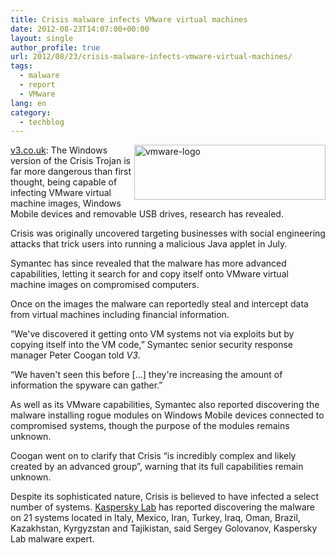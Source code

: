 ```yaml
---
title: Crisis malware infects VMware virtual machines
date: 2012-08-23T14:07:00+00:00
layout: single
author_profile: true
url: 2012/08/23/crisis-malware-infects-vmware-virtual-machines/
tags:
  - malware
  - report
  - VMware
lang: en
category: 
  - techblog
---
```

<a href="http://lh6.ggpht.com/-xYfJWSDvHgM/UDYx9fTS3tI/AAAAAAAAHKM/zT0P3XZzm1g/s1600-h/vmware-logo%25255B8%25255D.jpg" target="_blank"><img title="vmware-logo" border="0" alt="vmware-logo" align="right" src="http://lh3.ggpht.com/-YabH_zpZHTE/UDYx_Q17QaI/AAAAAAAAHKU/K5TOqrbLwZQ/vmware-logo_thumb%25255B10%25255D.jpg?imgmax=800" width="306" height="88" /></a><a href="http://www.v3.co.uk/v3-uk/news/2200412/crisis-malware-infects-vmware-virtual-machines" target="_blank">v3.co.uk</a>: The Windows version of the Crisis Trojan is far more dangerous than first thought, being capable of infecting VMware virtual machine images, Windows Mobile devices and removable USB drives, research has revealed. 

Crisis was originally uncovered targeting businesses with social engineering attacks that trick users into running a malicious Java applet in July. 

Symantec has since revealed that the malware has more advanced capabilities, letting it search for and copy itself onto VMware virtual machine images on compromised computers. 

Once on the images the malware can reportedly steal and intercept data from virtual machines including financial information. 

“We've discovered it getting onto VM systems not via exploits but by copying itself into the VM code,” Symantec senior security response manager Peter Coogan told _V3_. 

“We haven't seen this before […] they're increasing the amount of information the spyware can gather.” 

As well as its VMware capabilities, Symantec also reported discovering the malware installing rogue modules on Windows Mobile devices connected to compromised systems, though the purpose of the modules remains unknown. 

Coogan went on to clarify that Crisis “is incredibly complex and likely created by an advanced group”, warning that its full capabilities remain unknown. 

Despite its sophisticated nature, Crisis is believed to have infected a select number of systems. [Kaspersky Lab](http://www.securelist.com/en/blog/719/New_malware_for_Mac_Backdoor_OSX_Morcut) has reported discovering the malware on 21 systems located in Italy, Mexico, Iran, Turkey, Iraq, Oman, Brazil, Kazakhstan, Kyrgyzstan and Tajikistan, said Sergey Golovanov, Kaspersky Lab malware expert.